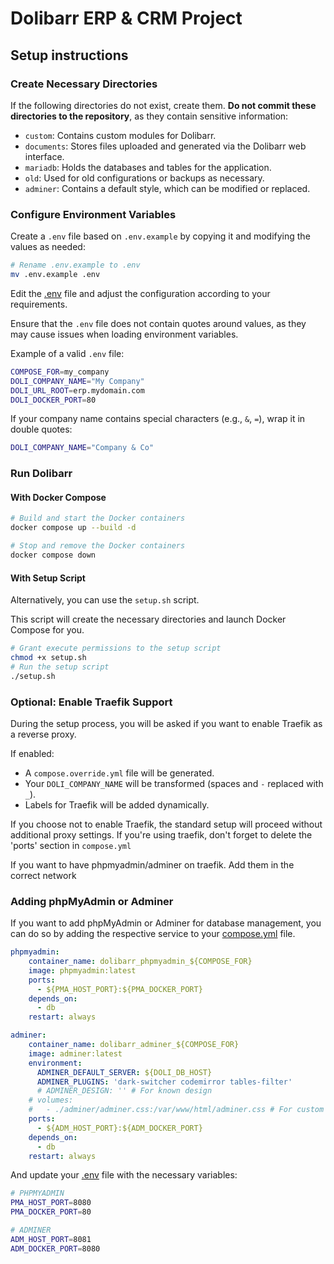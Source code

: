 # Dolibarr ERP & CRM Project

## Setup instructions

### Create Necessary Directories

If the following directories do not exist, create them. **Do not commit these directories to the repository**, as they contain sensitive information:

- `custom`: Contains custom modules for Dolibarr.
- `documents`: Stores files uploaded and generated via the Dolibarr web interface.
- `mariadb`: Holds the databases and tables for the application.
- `old`: Used for old configurations or backups as necessary.
- `adminer`: Contains a default style, which can be modified or replaced.

### Configure Environment Variables

Create a `.env` file based on `.env.example` by copying it and modifying the values as needed:

```bash
# Rename .env.example to .env
mv .env.example .env
```

Edit the [.env](.env) file and adjust the configuration according to your requirements.

Ensure that the `.env` file does not contain quotes around values, as they may cause issues when loading environment variables.

Example of a valid `.env` file:

```bash
COMPOSE_FOR=my_company
DOLI_COMPANY_NAME="My Company"
DOLI_URL_ROOT=erp.mydomain.com
DOLI_DOCKER_PORT=80
```

If your company name contains special characters (e.g., `&`, `=`), wrap it in double quotes:

```bash
DOLI_COMPANY_NAME="Company & Co"
```

### Run Dolibarr

#### With Docker Compose

```bash
# Build and start the Docker containers
docker compose up --build -d
```

```bash
# Stop and remove the Docker containers
docker compose down
```

#### With Setup Script

Alternatively, you can use the `setup.sh` script.

This script will create the necessary directories and launch Docker Compose for you.

```bash
# Grant execute permissions to the setup script
chmod +x setup.sh
# Run the setup script
./setup.sh
```

### Optional: Enable Traefik Support

During the setup process, you will be asked if you want to enable Traefik as a reverse proxy.

If enabled:

- A `compose.override.yml` file will be generated.
- Your `DOLI_COMPANY_NAME` will be transformed (spaces and `-` replaced with `_`).
- Labels for Traefik will be added dynamically.

If you choose not to enable Traefik, the standard setup will proceed without additional proxy settings.
If you're using traefik, don't forget to delete the 'ports' section in `compose.yml`

If you want to have phpmyadmin/adminer on traefik. Add them in the correct network



### Adding phpMyAdmin or Adminer

If you want to add phpMyAdmin or Adminer for database management, you can do so by adding the respective service to your [compose.yml](compose.yml) file.

```yaml
phpmyadmin:
    container_name: dolibarr_phpmyadmin_${COMPOSE_FOR}
    image: phpmyadmin:latest
    ports:
      - ${PMA_HOST_PORT}:${PMA_DOCKER_PORT}
    depends_on:
      - db
    restart: always

adminer:
    container_name: dolibarr_adminer_${COMPOSE_FOR}
    image: adminer:latest
    environment:
      ADMINER_DEFAULT_SERVER: ${DOLI_DB_HOST}
      ADMINER_PLUGINS: 'dark-switcher codemirror tables-filter'
      # ADMINER_DESIGN: '' # For known design
    # volumes:
    #   - ./adminer/adminer.css:/var/www/html/adminer.css # For custom design
    ports:
      - ${ADM_HOST_PORT}:${ADM_DOCKER_PORT}
    depends_on:
      - db
    restart: always
```

And update your [.env](.env) file with the necessary variables:

```bash
# PHPMYADMIN
PMA_HOST_PORT=8080
PMA_DOCKER_PORT=80

# ADMINER
ADM_HOST_PORT=8081
ADM_DOCKER_PORT=8080
```
